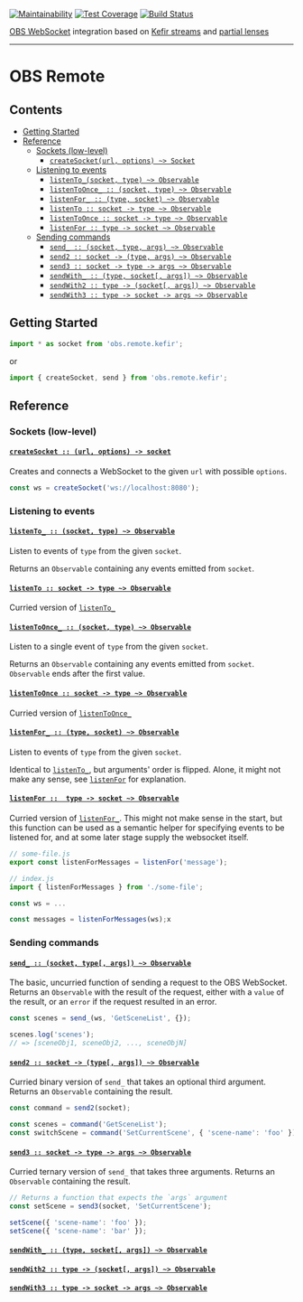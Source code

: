 [![Maintainability](https://api.codeclimate.com/v1/badges/78fc583705036be7cb23/maintainability)](https://codeclimate.com/github/stuf/obs.remote.kefir/maintainability)
[![Test Coverage](https://api.codeclimate.com/v1/badges/78fc583705036be7cb23/test_coverage)](https://codeclimate.com/github/stuf/obs.remote.kefir/test_coverage)
[![Build Status](https://travis-ci.org/stuf/obs.remote.kefir.svg?branch=master)](https://travis-ci.org/stuf/obs.remote.kefir)

[OBS WebSocket](https://github.com/Palakis/obs-websocket) integration based on [Kefir streams](https://github.com/kefirjs/kefir) and [partial lenses](https://github.com/calmm-js/partial.lenses)

---

# OBS Remote

## Contents

 * [Getting Started](#getting-started)
 * [Reference](#reference)
   * [Sockets (low-level)](#sockets)
     * [`createSocket(url, options) ~> Socket`](#createsocket)
   * [Listening to events](#listening-to-events)
     * [`listenTo_(socket, type) ~> Observable`](#listen-to_)
     * [`listenToOnce_ :: (socket, type) ~> Observable`](#listen-to-once_)
     * [`listenFor_ :: (type, socket) ~> Observable`](#listen-for_)
     * [`listenTo :: socket -> type ~> Observable`](#listen-to)
     * [`listenToOnce :: socket -> type ~> Observable`](#listen-to-once)
     * [`listenFor :: type -> socket ~> Observable`](#listen-for)
   * [Sending commands](#sending-commands)
     * [`send_ :: (socket, type, args) ~> Observable`](#send_)
     * [`send2 :: socket -> (type, args) ~> Observable`](#send2)
     * [`send3 :: socket -> type -> args ~> Observable`](#send3)
     * [`sendWith_ :: (type, socket[, args]) ~> Observable`](#sendWith_)
     * [`sendWith2 :: type -> (socket[, args]) ~> Observable`](#sendWith2)
     * [`sendWith3 :: type -> socket -> args ~> Observable`](#sendWith3)

## Getting Started

```js
import * as socket from 'obs.remote.kefir';
```

or

```js
import { createSocket, send } from 'obs.remote.kefir';
```

## Reference

### Sockets (low-level)

#### <a id="createSocket"></a> [`createSocket :: (url, options) -> socket`](#createSocket")

Creates and connects a WebSocket to the given `url` with possible `options`.

```js
const ws = createSocket('ws://localhost:8080');
```

### Listening to events

#### <a id="listenTo_"></a> [`listenTo_ :: (socket, type) ~> Observable`](#listenTo_)

Listen to events of `type` from the given `socket`.

Returns an `Observable` containing any events emitted from `socket`.

#### <a id="listenTo"></a> [`listenTo :: socket -> type ~> Observable`](#listenTo)

Curried version of [`listenTo_`](#listenTo_)

#### <a id="listenToOnce_"></a> [`listenToOnce_ :: (socket, type) ~> Observable`](#listenToOnce_)

Listen to a single event of `type` from the given `socket`.

Returns an `Observable` containing any events emitted from `socket`. `Observable` ends after the first value.

#### <a id="listenToOnce"></a> [`listenToOnce :: socket -> type ~> Observable`](#listenToOnce)

Curried version of [`listenToOnce_`](#listenToOnce_)

#### <a id="listenFor_"></a> [`listenFor_ :: (type, socket) ~> Observable`](#listenFor_)

Listen to events of `type` from the given `socket`.

Identical to [`listenTo_`](#listenTo_), but arguments' order is flipped. Alone, it might not make any sense, see [`listenFor`](#listenFor) for explanation.

#### <a id="listenFor"></a> [`listenFor ::  type -> socket ~> Observable`](#listenFor)

Curried version of [`listenFor_`](#listenFor_). This might not make sense in the start, but this function can be used as a semantic helper for specifying events to be listened for, and at some later stage supply the websocket itself.

```js
// some-file.js
export const listenForMessages = listenFor('message');

// index.js
import { listenForMessages } from './some-file';

const ws = ...

const messages = listenForMessages(ws);x
```

### Sending commands

#### <a id="send_"></a> [`send_ :: (socket, type[, args]) ~> Observable`](#send_)

The basic, uncurried function of sending a request to the OBS WebSocket. Returns an `Observable` with the result of the request, either with a `value` of the result, or an `error` if the request resulted in an error.

```js
const scenes = send_(ws, 'GetSceneList', {});

scenes.log('scenes');
// => [sceneObj1, sceneObj2, ..., sceneObjN]
```

#### <a id="send2"></a> [`send2 :: socket -> (type[, args]) ~> Observable`](#send2)

Curried binary version of `send_` that takes an optional third argument. Returns an `Observable` containing the result.

```js
const command = send2(socket);

const scenes = command('GetSceneList');
const switchScene = command('SetCurrentScene', { 'scene-name': 'foo' });
```

#### <a id="send3"></a> [`send3 :: socket -> type -> args ~> Observable`](#send3)

Curried ternary version of `send_` that takes three arguments. Returns an `Observable` containing the result.

```js
// Returns a function that expects the `args` argument
const setScene = send3(socket, 'SetCurrentScene');

setScene({ 'scene-name': 'foo' });
setScene({ 'scene-name': 'bar' });
```

#### <a id="sendWith_"></a> [`sendWith_ :: (type, socket[, args]) ~> Observable`](#sendWith_)

#### <a id="sendWith2"></a> [`sendWith2 :: type -> (socket[, args]) ~> Observable`](#sendWith2)

#### <a id="sendWith3"></a> [`sendWith3 :: type -> socket -> args ~> Observable`](#sendWith3)

